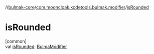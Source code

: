 //[bulmak-core](../../index.md)/[com.mooncloak.kodetools.bulmak.modifier](index.md)/[isRounded](is-rounded.md)

# isRounded

[common]\
val [isRounded](is-rounded.md): [BulmaModifier](-bulma-modifier/index.md)
